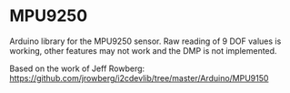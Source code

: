 # MPU9250
Arduino library for the MPU9250 sensor. Raw reading of 9 DOF values is working, other features may not work and the DMP is not implemented.

Based on the work of Jeff Rowberg: https://github.com/jrowberg/i2cdevlib/tree/master/Arduino/MPU9150